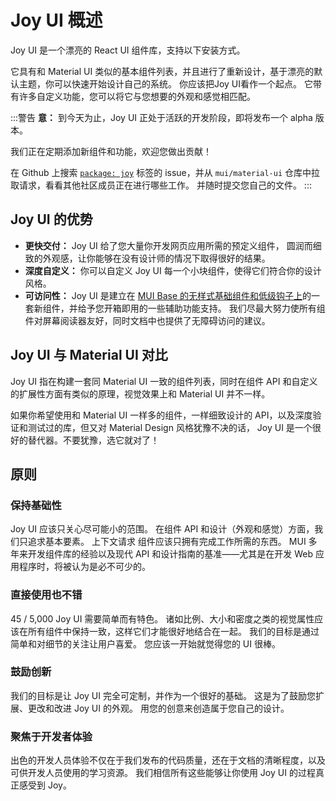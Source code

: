 # Joy UI 概述

<p class="description">Joy UI 是一个漂亮的 React UI 组件库，支持以下安装方式。</p>

它具有和 Material UI 类似的基本组件列表，并且进行了重新设计，基于漂亮的默认主题，你可以快速开始设计自己的系统。 你应该把Joy UI看作一个起点。 它带有许多自定义功能，您可以将它与您想要的外观和感觉相匹配。

:::警告 **意：** 到今天为止，Joy UI 正处于活跃的开发阶段，即将发布一个 alpha 版本。

我们正在定期添加新组件和功能，欢迎您做出贡献！

在 Github 上搜索 [`package: joy`](https://github.com/mui/material-ui/labels/package%3A%20joy) 标签的 issue，并从 `mui/material-ui` 仓库中拉取请求，看看其他社区成员正在进行哪些工作。 并随时提交您自己的文件。 :::

## Joy UI 的优势

- **更快交付：** Joy UI 给了您大量你开发网页应用所需的预定义组件， 圆润而细致的外观感，让你能够在没有设计师的情况下取得很好的结果。
- **深度自定义：** 你可以自定义 Joy UI 每一个小块组件，使得它们符合你的设计风格。
- **可访问性：** Joy UI 是建立在 [MUI Base  的无样式基础组件和低级钩子上](/base/getting-started/overview/)的一套新组件，并给予您开箱即用的一些辅助功能支持。 我们尽最大努力使所有组件对屏幕阅读器友好，同时文档中也提供了无障碍访问的建议。

## Joy UI 与 Material UI 对比

Joy UI 指在构建一套同 Material UI 一致的组件列表，同时在组件 API 和自定义的扩展性方面有类似的原理，视觉效果上和 Material UI 并不一样。

如果你希望使用和 Material UI 一样多的组件，一样细致设计的 API，以及深度验证和测试过的库，但又对 Material Design 风格犹豫不决的话， Joy UI 是一个很好的替代器。不要犹豫，选它就对了！

## 原则

### 保持基础性

Joy UI 应该只关心尽可能小的范围。 在组件 API 和设计（外观和感觉）方面，我们只追求基本要素。 上下文请求 组件应该只拥有完成工作所需的东西。 MUI 多年来开发组件库的经验以及现代 API 和设计指南的基准——尤其是在开发 Web 应用程序时，将被认为是必不可少的。

### 直接使用也不错

45 / 5,000 Joy UI 需要简单而有特色。 诸如比例、大小和密度之类的视觉属性应该在所有组件中保持一致，这样它们才能很好地结合在一起。 我们的目标是通过简单和对细节的关注让用户喜爱。 您应该一开始就觉得您的 UI 很棒。

### 鼓励创新

我们的目标是让 Joy UI 完全可定制，并作为一个很好的基础。 这是为了鼓励您扩展、更改和改进 Joy UI 的外观。 用您的创意来创造属于您自己的设计。

### 聚焦于开发者体验

出色的开发人员体验不仅在于我们发布的代码质量，还在于文档的清晰程度，以及可供开发人员使用的学习资源。 我们相信所有这些能够让你使用 Joy UI 的过程真正感受到 Joy。
